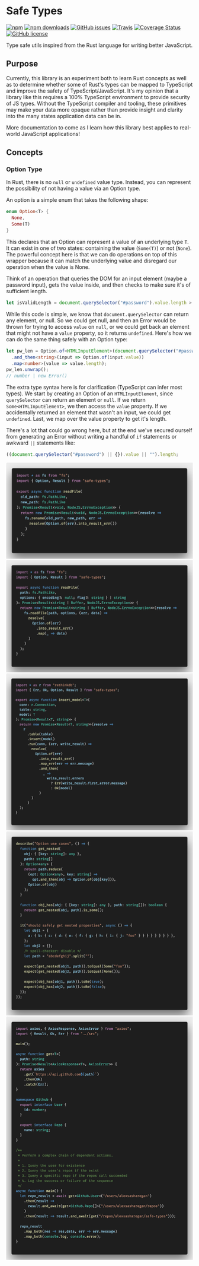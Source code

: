 # Safe Types

[![npm](https://img.shields.io/npm/v/safe-types.svg?style=for-the-badge)](https://img.shields.io/npm/v/safe-types)
[![npm downloads](https://img.shields.io/npm/dt/safe-types.svg?style=for-the-badge)](https://www.npmjs.com/package/safe-types)
[![GitHub issues](https://img.shields.io/github/issues/alexsasharegan/safe-types.svg?style=for-the-badge)](https://github.com/alexsasharegan/safe-types/issues)
[![Travis](https://img.shields.io/travis/alexsasharegan/safe-types.svg?style=for-the-badge)](https://github.com/alexsasharegan/safe-types)
[![Coverage Status](https://img.shields.io/coveralls/github/alexsasharegan/safe-types.svg?style=for-the-badge)](https://coveralls.io/github/alexsasharegan/safe-types)
[![GitHub license](https://img.shields.io/github/license/alexsasharegan/safe-types.svg?style=for-the-badge)](https://github.com/alexsasharegan/safe-types/blob/master/LICENSE.md)

Type safe utils inspired from the Rust language for writing better JavaScript.

## Purpose

Currently, this library is an experiment both to learn Rust concepts as well as
to determine whether some of Rust's types can be mapped to TypeScript and
improve the safety of TypeScript/JavaScript. It's my opinion that a library like
this requires a 100% TypeScript environment to provide security of JS types.
Without the TypeScript compiler and tooling, these primitives may make your data
more opaque rather than provide insight and clarity into the many states
application data can be in.

More documentation to come as I learn how this library best applies to
real-world JavaScript applications!

## Concepts

### Option Type

In Rust, there is no `null` or `undefined` value type. Instead, you can
represent the possibility of not having a value via an Option type.

An option is a simple enum that takes the following shape:

```rs
enum Option<T> {
  None,
  Some(T)
}
```

This declares that an Option can represent a value of an underlying type `T`. It
can exist in one of two states: containing the value (`Some(T)`) or not
(`None`). The powerful concept here is that we can do operations on top of this
wrapper because it can match the underlying value and disregard our operation
when the value is None.

Think of an operation that queries the DOM for an input element (maybe a
password input), gets the value inside, and then checks to make sure it's of
sufficient length.

```js
let isValidLength = document.querySelector("#password").value.length > 8;
```

While this code is simple, we know that `document.querySelector` can return any
element, or null. So we could get null, and then an Error would be thrown for
trying to access `value` on `null`, or we could get back an element that might
not have a `value` property, so it returns `undefined`. Here's how we can do the
same thing safely with an Option type:

```ts
let pw_len = Option.of<HTMLInputElement>(document.querySelector("#password"))
  .and_then<string>(input => Option.of(input.value))
  .map<number>(value => value.length);
pw_len.unwrap();
// number | new Error()
```

The extra type syntax here is for clarification (TypeScript can infer most
types). We start by creating an Option of an `HTMLInputElement`, since
`querySelector` can return an element or `null`. If we return
`Some<HTMLInputElement>`, we then access the `value` property. If we
accidentally returned an element that wasn't an input, we could get `undefined`.
Last, we map over the value property to get it's length.

There's a lot that could go wrong here, but at the end we've secured ourself
from generating an Error without writing a handful of `if` statements or awkward
`||` statements like:

```js
((document.querySelector("#password") || {}).value || "").length;
```

![option inverse for nodejs callback with error first](./examples/option-into-result-err.png)
![readFile nodejs](./examples/readFile.png)
![database insert rethinkdb](./examples/db-insert.png)
![option use cases](./examples/option-use-cases.png)
![github fetch example](./examples/fetch.png)
